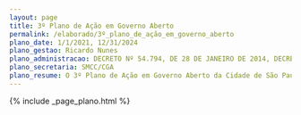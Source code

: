 ```yaml
---
layout: page
title: 3º Plano de Ação em Governo Aberto
permalink: /elaborado/3º_plano_de_ação_em_governo_aberto
plano_date: 1/1/2021, 12/31/2024
plano_gestao: Ricardo Nunes
plano_administracao: DECRETO Nº 54.794, DE 28 DE JANEIRO DE 2014, DECRETO Nº 58.115 DE 1 DE MARÇO DE 2018
plano_secretaria: SMCC/CGA
plano_resume: O 3º Plano de Ação em Governo Aberto da Cidade de São Paulo é um conjunto de compromissos que reflete o compromisso da Prefeitura Municipal com a transparência, integridade, responsividade e participação da população. Criado em colaboração com representantes do governo e da sociedade civil, especialmente através do Fórum de Gestão Compartilhada, o Plano foi elaborado por meio de consultas públicas, oficinas e reuniões iniciadas em fevereiro de 2021. Ele consiste em quatro compromissos, cada um desdobrado em quatro marcos, a serem implementados pela Prefeitura em parceria com a sociedade civil até outubro de 2024. Estes compromissos e marcos foram oficialmente aprovados pelo Comitê Intersecretarial de Governo Aberto, conforme estabelecido nos decretos municipais nº 54.794/2014 e nº 58.115/2018.
---
```

<div>
{% include _page_plano.html %}
</div>
